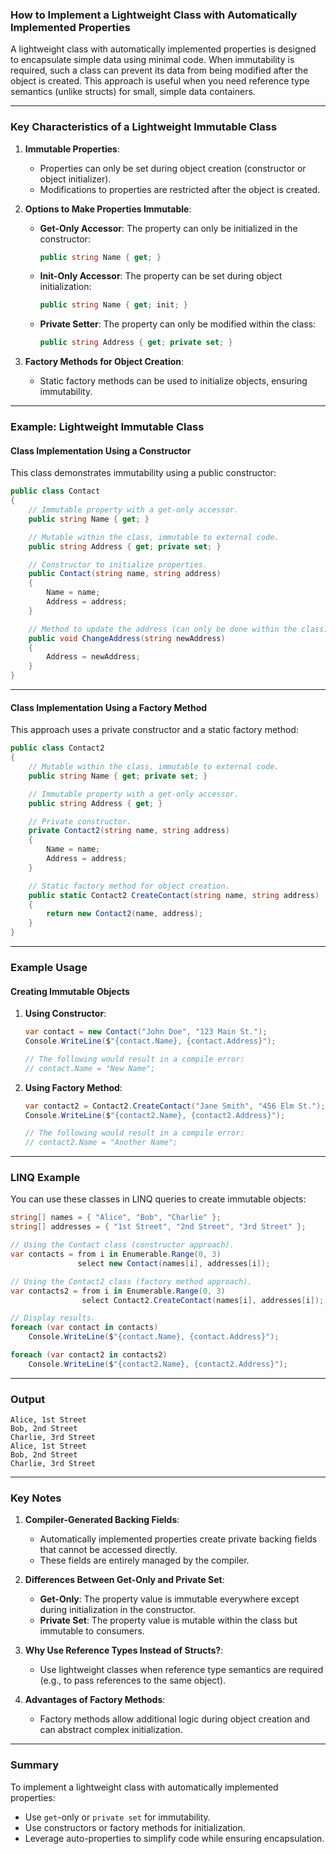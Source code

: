 ### **How to Implement a Lightweight Class with Automatically Implemented Properties**

A lightweight class with automatically implemented properties is designed to encapsulate simple data using minimal code. When immutability is required, such a class can prevent its data from being modified after the object is created. This approach is useful when you need reference type semantics (unlike structs) for small, simple data containers.

---

### **Key Characteristics of a Lightweight Immutable Class**

1. **Immutable Properties**:
   - Properties can only be set during object creation (constructor or object initializer).
   - Modifications to properties are restricted after the object is created.

2. **Options to Make Properties Immutable**:
   - **Get-Only Accessor**:
     The property can only be initialized in the constructor:
     ```csharp
     public string Name { get; }
     ```
   - **Init-Only Accessor**:
     The property can be set during object initialization:
     ```csharp
     public string Name { get; init; }
     ```
   - **Private Setter**:
     The property can only be modified within the class:
     ```csharp
     public string Address { get; private set; }
     ```

3. **Factory Methods for Object Creation**:
   - Static factory methods can be used to initialize objects, ensuring immutability.

---

### **Example: Lightweight Immutable Class**

#### **Class Implementation Using a Constructor**

This class demonstrates immutability using a public constructor:
```csharp
public class Contact
{
    // Immutable property with a get-only accessor.
    public string Name { get; }

    // Mutable within the class, immutable to external code.
    public string Address { get; private set; }

    // Constructor to initialize properties.
    public Contact(string name, string address)
    {
        Name = name;
        Address = address;
    }

    // Method to update the address (can only be done within the class).
    public void ChangeAddress(string newAddress)
    {
        Address = newAddress;
    }
}
```

---

#### **Class Implementation Using a Factory Method**

This approach uses a private constructor and a static factory method:
```csharp
public class Contact2
{
    // Mutable within the class, immutable to external code.
    public string Name { get; private set; }

    // Immutable property with a get-only accessor.
    public string Address { get; }

    // Private constructor.
    private Contact2(string name, string address)
    {
        Name = name;
        Address = address;
    }

    // Static factory method for object creation.
    public static Contact2 CreateContact(string name, string address)
    {
        return new Contact2(name, address);
    }
}
```

---

### **Example Usage**

#### **Creating Immutable Objects**

1. **Using Constructor**:
   ```csharp
   var contact = new Contact("John Doe", "123 Main St.");
   Console.WriteLine($"{contact.Name}, {contact.Address}");

   // The following would result in a compile error:
   // contact.Name = "New Name";
   ```

2. **Using Factory Method**:
   ```csharp
   var contact2 = Contact2.CreateContact("Jane Smith", "456 Elm St.");
   Console.WriteLine($"{contact2.Name}, {contact2.Address}");

   // The following would result in a compile error:
   // contact2.Name = "Another Name";
   ```

---

### **LINQ Example**

You can use these classes in LINQ queries to create immutable objects:

```csharp
string[] names = { "Alice", "Bob", "Charlie" };
string[] addresses = { "1st Street", "2nd Street", "3rd Street" };

// Using the Contact class (constructor approach).
var contacts = from i in Enumerable.Range(0, 3)
               select new Contact(names[i], addresses[i]);

// Using the Contact2 class (factory method approach).
var contacts2 = from i in Enumerable.Range(0, 3)
                select Contact2.CreateContact(names[i], addresses[i]);

// Display results.
foreach (var contact in contacts)
    Console.WriteLine($"{contact.Name}, {contact.Address}");

foreach (var contact2 in contacts2)
    Console.WriteLine($"{contact2.Name}, {contact2.Address}");
```

---

### **Output**
```
Alice, 1st Street
Bob, 2nd Street
Charlie, 3rd Street
Alice, 1st Street
Bob, 2nd Street
Charlie, 3rd Street
```

---

### **Key Notes**

1. **Compiler-Generated Backing Fields**:
   - Automatically implemented properties create private backing fields that cannot be accessed directly.
   - These fields are entirely managed by the compiler.

2. **Differences Between Get-Only and Private Set**:
   - **Get-Only**: The property value is immutable everywhere except during initialization in the constructor.
   - **Private Set**: The property value is mutable within the class but immutable to consumers.

3. **Why Use Reference Types Instead of Structs?**:
   - Use lightweight classes when reference type semantics are required (e.g., to pass references to the same object).

4. **Advantages of Factory Methods**:
   - Factory methods allow additional logic during object creation and can abstract complex initialization.

---

### **Summary**

To implement a lightweight class with automatically implemented properties:
- Use `get`-only or `private set` for immutability.
- Use constructors or factory methods for initialization.
- Leverage auto-properties to simplify code while ensuring encapsulation.